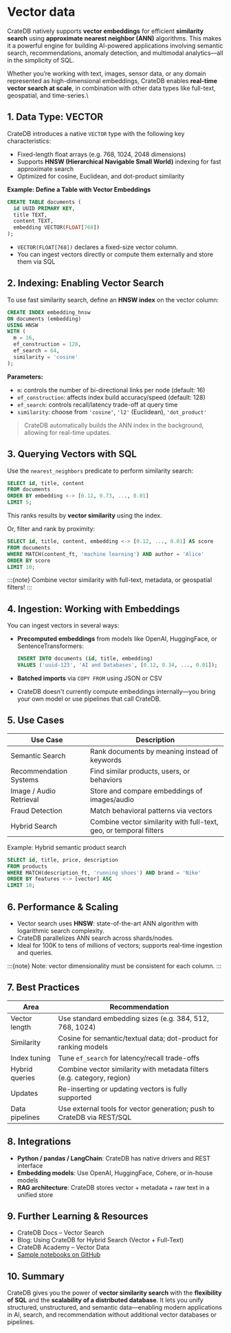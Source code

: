 # Vector data

CrateDB natively supports **vector embeddings** for efficient **similarity search** using **approximate nearest neighbor (ANN)** algorithms. This makes it a powerful engine for building AI-powered applications involving semantic search, recommendations, anomaly detection, and multimodal analytics—all in the simplicity of SQL.

Whether you’re working with text, images, sensor data, or any domain represented as high-dimensional embeddings, CrateDB enables **real-time vector search at scale**, in combination with other data types like full-text, geospatial, and time-series.\


## 1. Data Type: VECTOR

CrateDB introduces a native `VECTOR` type with the following key characteristics:

* Fixed-length float arrays (e.g. 768, 1024, 2048 dimensions)
* Supports **HNSW (Hierarchical Navigable Small World)** indexing for fast approximate search
* Optimized for cosine, Euclidean, and dot-product similarity

**Example: Define a Table with Vector Embeddings**

```sql
CREATE TABLE documents (
  id UUID PRIMARY KEY,
  title TEXT,
  content TEXT,
  embedding VECTOR(FLOAT[768])
);
```

* `VECTOR(FLOAT[768])` declares a fixed-size vector column.
* You can ingest vectors directly or compute them externally and store them via SQL

## 2. Indexing: Enabling Vector Search

To use fast similarity search, define an **HNSW index** on the vector column:

```sql
CREATE INDEX embedding_hnsw
ON documents (embedding)
USING HNSW
WITH (
  m = 16,
  ef_construction = 128,
  ef_search = 64,
  similarity = 'cosine'
);
```

**Parameters:**

* `m`: controls the number of bi-directional links per node (default: 16)
* `ef_construction`: affects index build accuracy/speed (default: 128)
* `ef_search`: controls recall/latency trade-off at query time
* `similarity`: choose from `'cosine'`, `'l2'` (Euclidean), `'dot_product'`

> CrateDB automatically builds the ANN index in the background, allowing for real-time updates.

## 3. Querying Vectors with SQL

Use the `nearest_neighbors` predicate to perform similarity search:

```sql
SELECT id, title, content
FROM documents
ORDER BY embedding <-> [0.12, 0.73, ..., 0.01]
LIMIT 5;
```

This ranks results by **vector similarity** using the index.

Or, filter and rank by proximity:

```sql
SELECT id, title, content, embedding <-> [0.12, ..., 0.01] AS score
FROM documents
WHERE MATCH(content_ft, 'machine learning') AND author = 'Alice'
ORDER BY score
LIMIT 10;
```

:::{note}
Combine vector similarity with full-text, metadata, or geospatial filters!
:::

## 4. Ingestion: Working with Embeddings

You can ingest vectors in several ways:

*   **Precomputed embeddings** from models like OpenAI, HuggingFace, or SentenceTransformers:

    ```sql
    INSERT INTO documents (id, title, embedding)
    VALUES ('uuid-123', 'AI and Databases', [0.12, 0.34, ..., 0.01]);
    ```
* **Batched imports** via `COPY FROM` using JSON or CSV
* CrateDB doesn't currently compute embeddings internally—you bring your own model or use pipelines that call CrateDB.

## 5. Use Cases

| Use Case                | Description                                                        |
| ----------------------- | ------------------------------------------------------------------ |
| Semantic Search         | Rank documents by meaning instead of keywords                      |
| Recommendation Systems  | Find similar products, users, or behaviors                         |
| Image / Audio Retrieval | Store and compare embeddings of images/audio                       |
| Fraud Detection         | Match behavioral patterns via vectors                              |
| Hybrid Search           | Combine vector similarity with full-text, geo, or temporal filters |

Example: Hybrid semantic product search

```sql
SELECT id, title, price, description
FROM products
WHERE MATCH(description_ft, 'running shoes') AND brand = 'Nike'
ORDER BY features <-> [vector] ASC
LIMIT 10;
```

## 6. Performance & Scaling

* Vector search uses **HNSW**: state-of-the-art ANN algorithm with logarithmic search complexity.
* CrateDB parallelizes ANN search across shards/nodes.
* Ideal for 100K to tens of millions of vectors; supports real-time ingestion and queries.

:::{note}
Note: vector dimensionality must be consistent for each column.
:::

## 7. Best Practices

| Area           | Recommendation                                                          |
| -------------- | ----------------------------------------------------------------------- |
| Vector length  | Use standard embedding sizes (e.g. 384, 512, 768, 1024)                 |
| Similarity     | Cosine for semantic/textual data; dot-product for ranking models        |
| Index tuning   | Tune `ef_search` for latency/recall trade-offs                          |
| Hybrid queries | Combine vector similarity with metadata filters (e.g. category, region) |
| Updates        | Re-inserting or updating vectors is fully supported                     |
| Data pipelines | Use external tools for vector generation; push to CrateDB via REST/SQL  |

## 8. Integrations

* **Python / pandas / LangChain**: CrateDB has native drivers and REST interface
* **Embedding models**: Use OpenAI, HuggingFace, Cohere, or in-house models
* **RAG architecture**: CrateDB stores vector + metadata + raw text in a unified store

## 9. Further Learning & Resources

* CrateDB Docs – Vector Search
* Blog: Using CrateDB for Hybrid Search (Vector + Full-Text)
* CrateDB Academy – Vector Data
* [Sample notebooks on GitHub](https://github.com/crate/cratedb-examples)

## 10. Summary

CrateDB gives you the power of **vector similarity search** with the **flexibility of SQL** and the **scalability of a distributed database**. It lets you unify structured, unstructured, and semantic data—enabling modern applications in AI, search, and recommendation without additional vector databases or pipelines.
